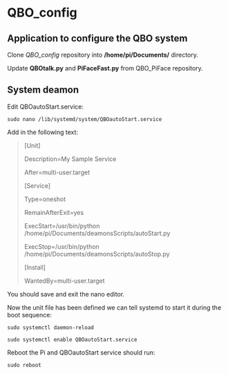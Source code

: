 # QBO_config

## Application  to configure the QBO system

Clone *QBO_config* repository into **/home/pi/Documents/** directory.

Update **QBOtalk.py** and **PiFaceFast.py** from QBO_PiFace repository.

## System deamon
Edit QBOautoStart.service:

`sudo nano /lib/systemd/system/QBOautoStart.service`

Add in the following text:

>[Unit]
>
>Description=My Sample Service
>
>After=multi-user.target
>
>
>[Service]
>
>Type=oneshot
>
>RemainAfterExit=yes
>
>ExecStart=/usr/bin/python /home/pi/Documents/deamonsScripts/autoStart.py
>
>ExecStop=/usr/bin/python /home/pi/Documents/deamonsScripts/autoStop.py
>
>
>[Install]
>
>WantedBy=multi-user.target

You should save and exit the nano editor.

Now the unit file has been defined we can tell systemd to start it during the boot sequence:

`sudo systemctl daemon-reload`

`sudo systemctl enable QBOautoStart.service`

Reboot the Pi and QBOautoStart service should run:

`sudo reboot`
